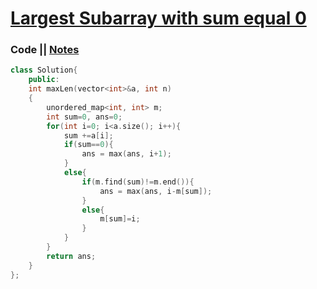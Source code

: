 # [Largest Subarray with sum equal 0](https://practice.geeksforgeeks.org/problems/largest-subarray-with-0-sum/1)

### Code || [Notes](https://drive.google.com/file/d/1OrprSSKz6uAQqZBwZvEsTM28JRj_VTDZ/view?usp=sharing)

```.cpp
class Solution{
    public:
    int maxLen(vector<int>&a, int n)
    {   
        unordered_map<int, int> m;
        int sum=0, ans=0;
        for(int i=0; i<a.size(); i++){
            sum +=a[i];
            if(sum==0){
                ans = max(ans, i+1);
            }
            else{
                if(m.find(sum)!=m.end()){
                    ans = max(ans, i-m[sum]);
                }
                else{
                    m[sum]=i;
                }
            }
        }
        return ans;
    }
};
```
